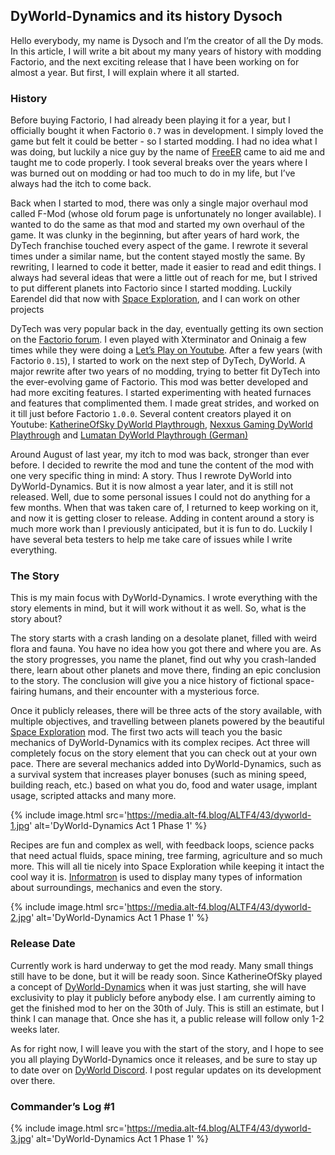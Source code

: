 ## DyWorld-Dynamics and its history <author>Dysoch</author>

Hello everybody, my name is Dysoch and I’m the creator of all the Dy mods. In this article, I will write a bit about my many years of history with modding Factorio, and the next exciting release that I have been working on for almost a year. But first, I will explain where it all started.

### History

Before buying Factorio, I had already been playing it for a year, but I officially bought it when Factorio `0.7` was in development. I simply loved the game but felt it could be better - so I started modding. I had no idea what I was doing, but luckily a nice guy by the name of [FreeER](https://forums.factorio.com/viewtopic.php?f=190&t=1568) came to aid me and taught me to code properly. I took several breaks over the years where I was burned out on modding or had too much to do in my life, but I’ve always had the itch to come back.

Back when I started to mod, there was only a single major overhaul mod called F-Mod (whose old forum page is unfortunately no longer available). I wanted to do the same as that mod and started my own overhaul of the game. It was clunky in the beginning, but after years of hard work, the DyTech franchise touched every aspect of the game. I rewrote it several times under a similar name, but the content stayed mostly the same. By rewriting, I learned to code it better, made it easier to read and edit things. I always had several ideas that were a little out of reach for me, but I strived to put different planets into Factorio since I started modding. Luckily Earendel did that now with [Space Exploration](https://mods.factorio.com/mod/space-exploration), and I can work on other projects

DyTech was very popular back in the day, eventually getting its own section on the [Factorio forum](https://forums.factorio.com/viewforum.php?f=190). I even played with Xterminator and Oninaig a few times while they were doing a [Let’s Play on Youtube](https://www.youtube.com/watch?v=RGuc-OVRE94). After a few years (with Factorio `0.15`), I started to work on the next step of DyTech, DyWorld. A major rewrite after two years of no modding, trying to better fit DyTech into the ever-evolving game of Factorio. This mod was better developed and had more exciting features. I started experimenting with heated furnaces and features that complimented them. I made great strides, and worked on it till just before Factorio `1.0.0`. Several content creators played it on Youtube: [KatherineOfSky DyWorld Playthrough](https://www.youtube.com/playlist?list=PL4o6UvJIdPNqubR5oXdx9SqKFoYW_SL-q), [Nexxus Gaming DyWorld Playthrough](https://www.youtube.com/watch?v=Eqs8dakCzL8&list=PLXEOcXLt0r4RxjOgak-BRzO8PMoMnqnoy) and [Lumatan DyWorld Playthrough (German)](https://www.youtube.com/watch?v=eH6lu5N-oPQ&list=PLEui1S1GUHOMKnVrLjgybKRKzBNMIHTfk)

Around August of last year, my itch to mod was back, stronger than ever before. I decided to rewrite the mod and tune the content of the mod with one very specific thing in mind: A story. Thus I rewrote DyWorld into DyWorld-Dynamics. But it is now almost a year later, and it is still not released. Well, due to some personal issues I could not do anything for a few months. When that was taken care of, I returned to keep working on it, and now it is getting closer to release. Adding in content around a story is much more work than I previously anticipated, but it is fun to do. Luckily I have several beta testers to help me take care of issues while I write everything.

### The Story

This is my main focus with DyWorld-Dynamics. I wrote everything with the story elements in mind, but it will work without it as well. So, what is the story about?

The story starts with a crash landing on a desolate planet, filled with weird flora and fauna. You have no idea how you got there and where you are. As the story progresses, you name the planet, find out why you crash-landed there, learn about other planets and move there, finding an epic conclusion to the story. The conclusion will give you a nice history of fictional space-fairing humans, and their encounter with a mysterious force.

Once it publicly releases, there will be three acts of the story available, with multiple objectives, and travelling between planets powered by the beautiful [Space Exploration](https://mods.factorio.com/mod/space-exploration) mod. The first two acts will teach you the basic mechanics of DyWorld-Dynamics with its complex recipes. Act three will completely focus on the story element that you can check out at your own pace. There are several mechanics added into DyWorld-Dynamics, such as a survival system that increases player bonuses (such as mining speed, building reach, etc.) based on what you do, food and water usage, implant usage, scripted attacks and many more.

{% include image.html src='https://media.alt-f4.blog/ALTF4/43/dyworld-1.jpg' alt='DyWorld-Dynamics Act 1 Phase 1' %}

Recipes are fun and complex as well, with feedback loops, science packs that need actual fluids, space mining, tree farming, agriculture and so much more. This will all tie nicely into Space Exploration while keeping it intact the cool way it is. [Informatron](https://mods.factorio.com/mod/informatron) is used to display many types of information about surroundings, mechanics and even the story.

{% include image.html src='https://media.alt-f4.blog/ALTF4/43/dyworld-2.jpg' alt='DyWorld-Dynamics Act 1 Phase 1' %}

### Release Date

Currently work is hard underway to get the mod ready. Many small things still have to be done, but it will be ready soon. Since KatherineOfSky played a concept of [DyWorld-Dynamics](https://www.youtube.com/playlist?list=PL4o6UvJIdPNp1ca01l6rci52uIL6oWYWN) when it was just starting, she will have exclusivity to play it publicly before anybody else. I am currently aiming to get the finished mod to her on the 30th of July. This is still an estimate, but I think I can manage that. Once she has it, a public release will follow only 1-2 weeks later.

As for right now, I will leave you with the start of the story, and I hope to see you all playing DyWorld-Dynamics once it releases, and be sure to stay up to date over on [DyWorld Discord](https://discord.gg/yR5vBWy). I post regular updates on its development over there.

### Commander’s Log #1

{% include image.html src='https://media.alt-f4.blog/ALTF4/43/dyworld-3.jpg' alt='DyWorld-Dynamics Act 1 Phase 1' %}
